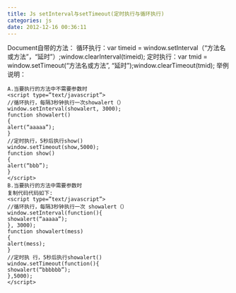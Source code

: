 ```yaml
---
title: Js setInterval与setTimeout(定时执行与循环执行)
categories: js
date: 2012-12-16 00:36:11
---
```


Document自带的方法： 
循环执行：var timeid = window.setInterval（“方法名或方法”，“延时”）;window.clearInterval(timeid); 
定时执行：var tmid = window.setTimeout(“方法名或方法”, “延时”);window.clearTimeout(tmid); 
举例说明： 
```
A.当要执行的方法中不需要参数时 
<script type=”text/javascript”> 
//循环执行，每隔3秒钟执行一次showalert（） 
window.setInterval(showalert, 3000); 
function showalert() 
{ 
alert(“aaaaa”); 
} 
//定时执行，5秒后执行show() 
window.setTimeout(show,5000); 
function show() 
{ 
alert(“bbb”); 
} 
</script> 
B.当要执行的方法中需要参数时 
复制代码代码如下:
<script type=”text/javascript”> 
//循环执行，每隔3秒钟执行一次 showalert（） 
window.setInterval(function(){ 
showalert(“aaaaa”); 
}, 3000); 
function showalert(mess) 
{ 
alert(mess); 
} 
//定时执 行，5秒后执行showalert() 
window.setTimeout(function(){ 
showalert(“bbbbbb”); 
},5000); 
</script>
```

